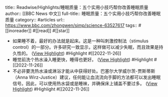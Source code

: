 title:: Readwise/Highlights/睡眠质量：五个实用小技巧帮你改善睡眠质量
author:: [[BBC News 中文]]
full-title:: 睡眠质量：五个实用小技巧帮你改善睡眠质量
category:: #articles
url:: https://www.bbc.com/zhongwen/simp/science-63527617
tags:: #[[inoreader]] #[[read]] #[[star]]

- 如果睡不着，最好的办法就是起床。这是一种叫刺激控制法（stimulus control）的一部分。许多研究一致显示，这样做可以减少失眠，而且效果是持久性的。 ([View Highlight](https://read.readwise.io/read/01gjsgkzdzk6ggzc6bm4ggb6kk)) #Highlight #[[2022-11-26]]
- 睡觉前洗个热水澡入睡更快，睡得也更好。 ([View Highlight](https://read.readwise.io/read/01gjsgme01sj92yhtbawrnywaf)) #Highlight #[[2022-11-26]]
- 不必非要洗热水澡或淋浴才能从中获得好处。巴塞尔大学威尔茨-贾斯蒂斯（Anna Wirz-Justice）建议，任何能让血流流向手脚的方法都可以发出睡眠信号。因此，可以使用热水袋或是睡袜，并确保床上铺盖不要过多。 ([View Highlight](https://read.readwise.io/read/01gjsgmv6xe0t0h1j58ysb943w)) #Highlight #[[2022-11-26]]